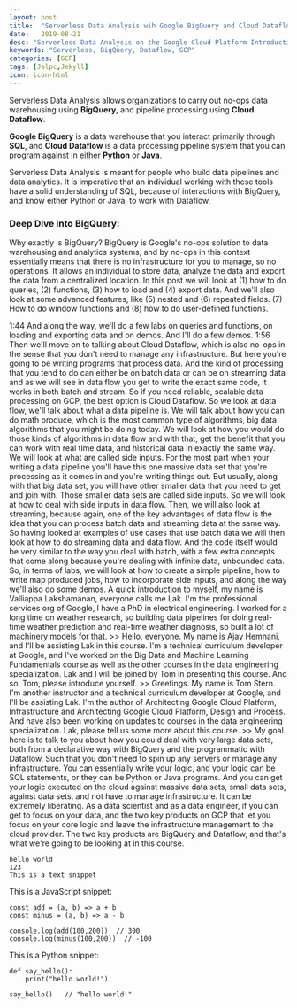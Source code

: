 ```yaml
---
layout: post
title:  "Serverless Data Analysis wih Google BigQuery and Cloud Dataflow"
date:   2019-08-21
desc: "Serverless Data Analysis on the Google Cloud Platform Introduction "
keywords: "Serverless, BigQuery, Dataflow, GCP"
categories: [GCP]
tags: [Jalpc,Jekyll]
icon: icon-html
---
```


Serverless Data Analysis allows organizations to carry out no-ops data warehousing using <b>BigQuery</b>, and pipeline processing using <b>Cloud Dataflow</b>. 

<b>Google BigQuery</b> is a data warehouse that you interact primarily through <b>SQL</b>, and <b>Cloud Dataflow</b> is a data processing pipeline system that you can program against in either <b>Python</b> or <b>Java</b>. 

Serverless Data Analysis is meant for people who build data pipelines and data analytics. It is imperative that an individual working with these tools have a solid understanding of SQL, because of interactions with BigQuery, and know either Python or Java, to work with Dataflow.

<h3>
<b>Deep Dive into BigQuery:</b><br />
</h3>
Why exactly is BigQuery? BigQuery is Google's no-ops solution to data warehousing and analytics systems, and by no-ops in this context essentially means that there is no infrastructure for you to manage, so no operations. It allows an individual to store data, analyze the data and export the data from a centralized location. In this post we will look at (1) how to do queries, (2) functions, (3) how to load and (4) export data. And we'll also look at some advanced features, like (5) nested and (6) repeated fields. (7) How to do window functions and (8) how to do user-defined functions.

1:44
And along the way, we'll do a few labs on queries and functions, on loading and exporting data and on demos. And I'll do a few demos.
1:56
Then we'll move on to talking about Cloud Dataflow, which is also no-ops in the sense that you don't need to manage any infrastructure. But here you're going to be writing programs that process data. And the kind of processing that you tend to do can either be on batch data or can be on streaming data and as we will see in data flow you get to write the exact same code, it works in both batch and stream. So if you need reliable, scalable data processing on GCP, the best option is Cloud Dataflow. So we look at data flow, we'll talk about what a data pipeline is. We will talk about how you can do math produce, which is the most common type of algorithms, big data algorithms that you might be doing today. We will look at how you would do those kinds of algorithms in data flow and with that, get the benefit that you can work with real time data, and historical data in exactly the same way. We will look at what are called side inputs. For the most part when your writing a data pipeline you'll have this one massive data set that you're processing as it comes in and you're writing things out. But usually, along with that big data set, you will have other smaller data that you need to get and join with. Those smaller data sets are called side inputs. So we will look at how to deal with side inputs in data flow. Then, we will also look at streaming, because again, one of the key advantages of data flow is the idea that you can process batch data and streaming data at the same way. So having looked at examples of use cases that use batch data we will then look at how to do streaming data and data flow. And the code itself would be very similar to the way you deal with batch, with a few extra concepts that come along because you're dealing with infinite data, unbounded data. So, in terms of labs, we will look at how to create a simple pipeline, how to write map produced jobs, how to incorporate side inputs, and along the way we'll also do some demos. A quick introduction to myself, my name is Valliappa Lakshamanan, everyone calls me Lak. I'm the professional services org of Google, I have a PhD in electrical engineering. I worked for a long time on weather research, so building data pipelines for doing real-time weather prediction and real-time weather diagnosis, so built a lot of machinery models for that. >> Hello, everyone. My name is Ajay Hemnani, and I'll be assisting Lak in this course. I'm a technical curriculum developer at Google, and I've worked on the Big Data and Machine Learning Fundamentals course as well as the other courses in the data engineering specialization. Lak and I will be joined by Tom in presenting this course. And so, Tom, please introduce yourself. >> Greetings. My name is Tom Stern. I'm another instructor and a technical curriculum developer at Google, and I'll be assisting Lak. I'm the author of Architecting Google Cloud Platform, Infrastructure and Architecting Google Cloud Platform, Design and Process. And have also been working on updates to courses in the data engineering specialization. Lak, please tell us some more about this course. >> My goal here is to talk to you about how you could deal with very large data sets, both from a declarative way with BigQuery and the programmatic with Dataflow. Such that you don't need to spin up any servers or manage any infrastructure. You can essentially write your logic, and your logic can be SQL statements, or they can be Python or Java programs. And you can get your logic executed on the cloud against massive data sets, small data sets, against data sets, and not have to manage infrastructure. It can be extremely liberating. As a data scientist and as a data engineer, if you can get to focus on your data, and the two key products on GCP that let you focus on your core logic and leave the infrastructure management to the cloud provider. The two key products are BigQuery and Dataflow, and that's what we're going to be looking at in this course. 

```
hello world
123
This is a text snippet
```


This is a JavaScript snippet:

```
const add = (a, b) => a + b
const minus = (a, b) => a - b

console.log(add(100,200))  // 300
console.log(minus(100,200))  // -100
```

This is a Python snippet:

```
def say_hello():
    print("hello world!")

say_hello()   // "hello world!"
```




